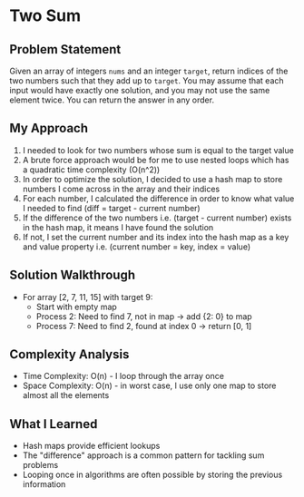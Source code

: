 # Two Sum

## Problem Statement
Given an array of integers `nums` and an integer `target`, return indices of the two numbers such that they add up to `target`.
You may assume that each input would have exactly one solution, and you may not use the same element twice.
You can return the answer in any order.

## My Approach
1. I needed to look for two numbers whose sum is equal to the target value
2. A brute force approach would be for me to use nested loops which has a quadratic time complexity (O(n^2))
3. In order to optimize the solution, I decided to use a hash map to store numbers I come across in the array and their indices
4. For each number, I calculated the difference in order to know what value I needed to find (diff = target - current number)
5. If the difference of the two numbers i.e. (target - current number) exists in the hash map, it means I have  found the solution
6. If not, I set the current number and its index into the hash map as a key and value property i.e. (current number = key, index = value)

## Solution Walkthrough
- For array [2, 7, 11, 15] with target 9:
  - Start with empty map
  - Process 2: Need to find 7, not in map → add {2: 0} to map
  - Process 7: Need to find 2, found at index 0 → return [0, 1]

## Complexity Analysis
- Time Complexity: O(n) - I loop through the array once
- Space Complexity: O(n) - in worst case, I use only one map to store almost all the elements

## What I Learned
- Hash maps provide efficient lookups
- The "difference" approach is a common pattern for tackling sum problems
- Looping once in algorithms are often possible by storing the previous information
